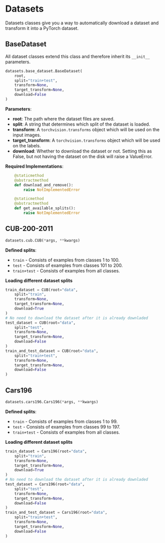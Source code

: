 # Datasets

Datasets classes give you a way to automatically download a dataset and transform it into a PyTorch dataset.

## BaseDataset

All dataset classes extend this class and therefore inherit its ```__init__``` parameters.

```python
datasets.base_dataset.BaseDataset(
    root, 
    split="train+test", 
    transform=None, 
    target_transform=None, 
    download=False
)
```

**Parameters**:

* **root**: The path where the dataset files are saved.
* **split**: A string that determines which split of the dataset is loaded. 
* **transform**: A `torchvision.transforms` object which will be used on the input images. 
* **target_transform**: A `torchvision.transforms` object which will be used on the labels. 
* **download**: Whether to download the dataset or not. Setting this as False, but not having the dataset on the disk will raise a ValueError.


**Required Implementations**:
```python
    @staticmethod
    @abstractmethod
    def download_and_remove():
        raise NotImplementedError

    @staticmethod
    @abstractmethod
    def get_available_splits():
        raise NotImplementedError
```

## CUB-200-2011

```python
datasets.cub.CUB(*args, **kwargs)
```

**Defined splits**: 

- `train` - Consists of examples from classes 1 to 100.
- `test` - Consists of examples from classes 101 to 200.
- `train+test` - Consists of examples from all classes.

**Loading different dataset splits**
```python
train_dataset = CUB(root="data", 
    split="train", 
    transform=None, 
    target_transform=None, 
    download=True
)
# No need to download the dataset after it is already downladed
test_dataset = CUB(root="data", 
    split="test", 
    transform=None, 
    target_transform=None, 
    download=False
)
train_and_test_dataset = CUB(root="data", 
    split="train+test", 
    transform=None, 
    target_transform=None, 
    download=False
) 
```

## Cars196

```python
datasets.cars196.Cars196(*args, **kwargs)
```

**Defined splits**: 

- `train` - Consists of examples from classes 1 to 99.
- `test` - Consists of examples from classes 99 to 197.
- `train+test` - Consists of examples from all classes.

**Loading different dataset splits**
```python
train_dataset = Cars196(root="data", 
    split="train", 
    transform=None, 
    target_transform=None, 
    download=True
)
# No need to download the dataset after it is already downladed
test_dataset = Cars196(root="data", 
    split="test", 
    transform=None, 
    target_transform=None, 
    download=False
)
train_and_test_dataset = Cars196(root="data", 
    split="train+test", 
    transform=None, 
    target_transform=None, 
    download=False
) 
```
